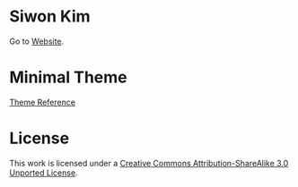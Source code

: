 # Siwon Kim
Go to [Website](https://kimww42.github.io).


# Minimal Theme

[Theme Reference](http://orderedlist.github.com/minimal/)


# License

This work is licensed under a [Creative Commons Attribution-ShareAlike 3.0 Unported License](http://creativecommons.org/licenses/by-sa/3.0/).




